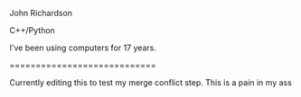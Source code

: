 John Richardson

C++/Python

I've been using computers for 17 years. 


============================

Currently editing this to test my merge conflict step.
This is a pain in my ass
